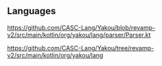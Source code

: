 Languages
----------

https://github.com/CASC-Lang/Yakou/blob/revamp-v2/src/main/kotlin/org/yakou/lang/parser/Parser.kt

https://github.com/CASC-Lang/Yakou/tree/revamp-v2/src/main/kotlin/org/yakou/lang
